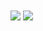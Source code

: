   <img align="center" src="https://github-readme-stats.vercel.app/api?username=cedrickring&bg_color=30,e96443,904e95&text_color=fff&icon_color=fff&title_color=fff" />
  <img align="center" src="https://github-readme-stats.vercel.app/api/top-langs/?username=cedrickring&layout=compact&bg_color=30,e96443,904e95&text_color=fff&icon_color=fff&title_color=fff" />
